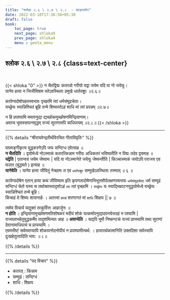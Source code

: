 ```yaml
---
title: "श्लोक २.६ \ २.७ \ २.८  - साङ्ययोग"
date: 2022-03-10T17:38:58+05:30
draft: false
book:
    toc_page: true
    next_page: shloka9
    prev_page: shloka4
    menu : geeta_menu
---
```


## श्लोक २.६ \ २.७ \ २.८  {class=text-center}

<br/>

{{< shloka  "0"  >}}
न चैतद्विद्मः कतरन्नो गरीयो
यद्वा जयेम यदि वा नो जयेयुः।    
यानेव हत्वा न जिजीविषाम
स्तेऽवस्थिताः प्रमुखे धार्तराष्ट्राः ॥२.६॥  

कार्पण्यदोषोपहतस्वभावः
पृच्छामि त्वां धर्मसंमूढचेताः।  
यच्छ्रेयः स्यान्निश्चितं ब्रूहि तन्मे
शिष्यस्तेऽहं शाधि मां त्वां प्रपन्नम्  ॥२.७॥

न हि प्रपश्यामि ममापनुद्या
द्यच्छोकमुच्छोषणमिन्द्रियाणाम्।  
अवाप्य भूमावसपत्नमृद्धम्
राज्यं सुराणामपि चाधिपत्यम्  ॥२.८॥
{{< /shloka >}}


---

{{% details "श्रीराघवेन्द्रतीर्थविरचित गीताविवृतिः" %}}

पापमङ्गीकृत्य युद्धकरणेऽपि जयः सन्दिग्ध एवेत्याह ॥  
**न चैतदिति** । द्वयोर्मध्ये नोऽस्माकं कतरत्किन्नाम गरीयः अधिकतरं भविष्यतीति न विद्मः
तदेव द्वयमाह ॥  
**यद्वेति** | एतान्वयं जयेम जेष्यामः | यदि वा नोऽस्मानेते जयेयुः जेष्यन्तीति | 
किञ्चास्माकं जयोऽपि पराजय एव फलत (बुद्ध्यते ) इत्याह ॥  
**यानेवेति** । यानेव हत्वा जीवितुं नेच्छामः त एव `धार्तराष्ट्राः` सम्मुखेऽवस्थिताः तस्मात्‌ ॥ ६ ॥   

कार्पण्यदोषेण एतान्‌ हत्वा कथं जीविष्याम  इति कृपणतादोषेणाभिभूतशौर्यलक्षणस्वभावः 
`धर्मसंमूढचेताः` धर्म सम्मूढं सन्दिग्धं चेतो यस्य स तथोक्तस्तादृशोऽहं  `त्वा` त्वां पृच्छामि । 
`यच्छ्रेयः` यः स्याद्भिक्षाटनयुद्धयोर्मध्ये यच्छ्रेयः स्यान्निश्चितं तन्मे ब्रूहि।   
किंचाहं ते शिष्यः शासनार्हः । अतत्त्वां `प्रपन्नं` शरणागतं मां `शाधि` शिक्षय || ७ ॥   

त्वमेव विचार्य यद्युक्तं तत्कुर्वित्तः आहार्जुनः ॥  
**न होति** । इन्द्रियाणामुच्छोषणमतिशोषकरं मदीयं शोकं यत्कर्मापनुद्यादपनयेत्तदहं न पश्यामि | 
राज्यलाभहेतुयुद्धकर्मैव तादृशमित्यत आह ॥ 
**अवाप्येति** । यद्यपि भूमौ निष्कण्टकं राज्यं प्राप्स्यामि तथा सुराणां देवानामाधिपत्यं च प्राप्स्यामि ।  
एवमभीष्टं सर्वमवाप्यापि शोकापनोदनोपीयं न प्रपश्यामीत्यर्थ: ।
हत्वारर्थकामानिति उक्तदिशा सर्वस्यापि दुःखहेतुत्वादिति भाव: ॥ ८॥

{{% /details %}}


---

{{% details "पद विचार" %}}

- कतरत् : किन्नाम
- सम्मूढं : सन्दिग्धं
- शाधि : शिक्षय

{{% /details %}}
